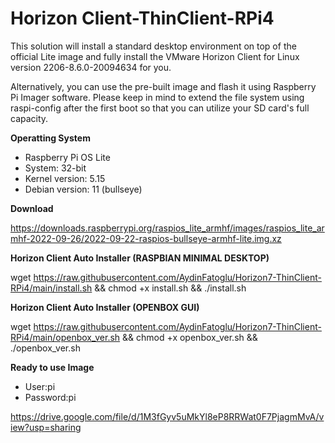 # Horizon Client-ThinClient-RPi4

This solution will install a standard desktop environment on top of the official Lite image and fully install the VMware Horizon Client for Linux version 2206-8.6.0-20094634 for you.

Alternatively, you can use the pre-built image and flash it using Raspberry Pi Imager software. Please keep in mind to extend the file system using raspi-config after the first boot so that you can utilize your SD card's full capacity. 
    



**Operatting System**

- Raspberry Pi OS Lite
- System: 32-bit
- Kernel version: 5.15
- Debian version: 11 (bullseye)

**Download**

https://downloads.raspberrypi.org/raspios_lite_armhf/images/raspios_lite_armhf-2022-09-26/2022-09-22-raspios-bullseye-armhf-lite.img.xz

**Horizon Client Auto Installer (RASPBIAN MINIMAL DESKTOP)**


wget https://raw.githubusercontent.com/AydinFatoglu/Horizon7-ThinClient-RPi4/main/install.sh && chmod +x install.sh && ./install.sh

**Horizon Client Auto Installer (OPENBOX GUI)**

wget https://raw.githubusercontent.com/AydinFatoglu/Horizon7-ThinClient-RPi4/main/openbox_ver.sh && chmod +x openbox_ver.sh && ./openbox_ver.sh

**Ready to use Image**

- User:pi
- Password:pi

https://drive.google.com/file/d/1M3fGyv5uMkYl8eP8RRWat0F7PjagmMvA/view?usp=sharing

